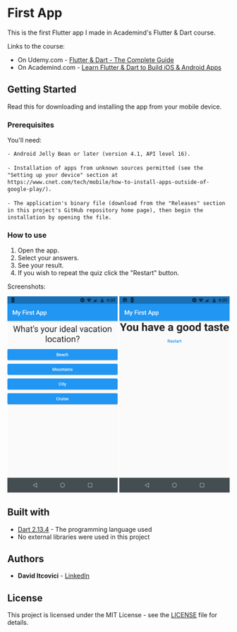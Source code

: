 # First App

This is the first Flutter app I made in Academind's Flutter & Dart course.

Links to the course:

* On Udemy.com - [Flutter & Dart - The Complete Guide](https://www.udemy.com/course/learn-flutter-dart-to-build-ios-android-apps/)
* On Academind.com - [Learn Flutter & Dart to Build iOS & Android Apps](https://pro.academind.com/p/learn-flutter-dart-to-build-ios-android-apps-2020)

## Getting Started

Read this for downloading and installing the app from your mobile device.

### Prerequisites

You'll need:

```
- Android Jelly Bean or later (version 4.1, API level 16).

- Installation of apps from unknown sources permitted (see the "Setting up your device" section at https://www.cnet.com/tech/mobile/how-to-install-apps-outside-of-google-play/).

- The application's binary file (download from the "Releases" section in this project's GitHub repository home page), then begin the installation by opening the file.
```

### How to use

1. Open the app.
2. Select your answers.
3. See your result.
4. If you wish to repeat the quiz click the "Restart" button.

Screenshots:

<p float="left">
  <img alt="App Screenshot 1" src="/dev_assets/images/app_screenshot_1.png" width="250" />
  <img alt="App Screenshot 2" src="/dev_assets/images/app_screenshot_2.png" width="250" />
</p>

## Built with

* [Dart 2.13.4](https://dart.dev/) - The programming language used
* No external libraries were used in this project

## Authors

* **David Itcovici** - [LinkedIn](https://www.linkedin.com/in/david-itcovici/)

## License

This project is licensed under the MIT License - see the [LICENSE](LICENSE) file for details.
